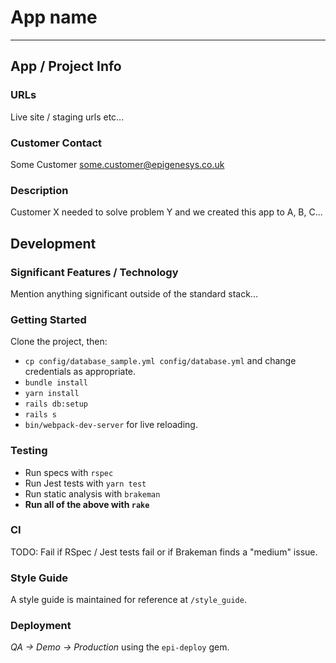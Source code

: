 # App name
---

## App / Project Info

### URLs
Live site / staging urls etc...

### Customer Contact
Some Customer <some.customer@epigenesys.co.uk>

### Description
Customer X needed to solve problem Y and we created this app to A, B, C...

## Development

### Significant Features / Technology
Mention anything significant outside of the standard stack...

### Getting Started
Clone the project, then:
* `cp config/database_sample.yml config/database.yml` and change credentials as appropriate.
* `bundle install`
* `yarn install`
* `rails db:setup`
* `rails s`
* `bin/webpack-dev-server` for live reloading.

### Testing
* Run specs with `rspec`
* Run Jest tests with `yarn test`
* Run static analysis with `brakeman`
* **Run all of the above with `rake`**

### CI
TODO: Fail if RSpec / Jest tests fail or if Brakeman finds a "medium" issue.

### Style Guide
A style guide is maintained for reference at `/style_guide`.

### Deployment
*QA -> Demo -> Production* using the `epi-deploy` gem.
